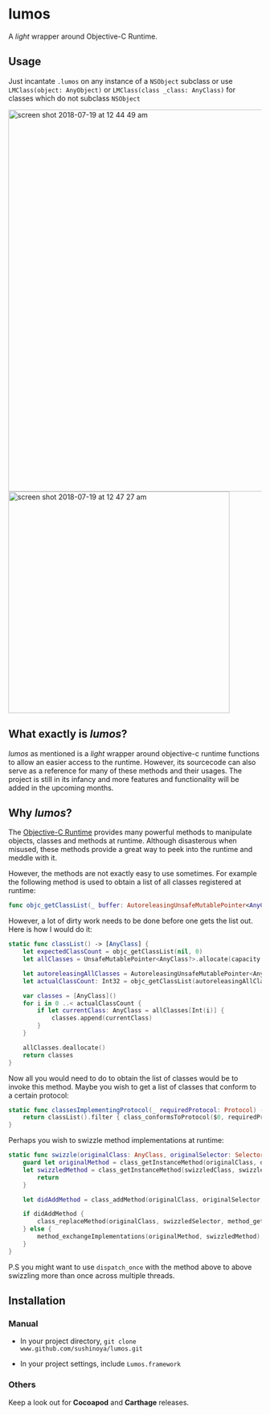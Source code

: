 # **lumos**
A *light* wrapper around Objective-C Runtime.

## Usage
Just incantate `.lumos` on any instance of a `NSObject` subclass or use `LMClass(object: AnyObject)` or `LMClass(class _class: AnyClass)` for classes which do not subclass `NSObject`

<img width="759" alt="screen shot 2018-07-19 at 12 44 49 am" src="https://user-images.githubusercontent.com/23443586/42896777-879fa7da-8af0-11e8-9c8d-f35d0e2130b7.png">



<img width="440" alt="screen shot 2018-07-19 at 12 47 27 am" src="https://user-images.githubusercontent.com/23443586/42896778-87e73c6c-8af0-11e8-88e0-27f3c15474ef.png">


## What exactly is ***lumos***?

*lumos* as mentioned is a *light* wrapper around objective-c runtime functions to allow an easier access to the runtime. However, its sourcecode can also serve as a reference for many of these methods and their usages. The project is still in its infancy and more features and functionality will be added in the upcoming months.


## Why ***lumos***?

The [Objective-C Runtime](https://developer.apple.com/documentation/objectivec/objective_c_runtime) provides many powerful methods to manipulate objects, classes and methods at runtime. Although disasterous when misused, these methods provide a great way to peek into the runtime and meddle with it.

However, the methods are not exactly easy to use sometimes. For example the following method is used to obtain a list of all classes registered at runtime: 
```swift
func objc_getClassList(_ buffer: AutoreleasingUnsafeMutablePointer<AnyClass>?, _ bufferCount: Int32) -> Int32
```

However, a lot of dirty work needs to be done before one gets the list out. Here is how I would do it:

```swift
static func classList() -> [AnyClass] {
    let expectedClassCount = objc_getClassList(nil, 0)
    let allClasses = UnsafeMutablePointer<AnyClass?>.allocate(capacity: Int(expectedClassCount))

    let autoreleasingAllClasses = AutoreleasingUnsafeMutablePointer<AnyClass>(allClasses)
    let actualClassCount: Int32 = objc_getClassList(autoreleasingAllClasses, expectedClassCount)

    var classes = [AnyClass]()
    for i in 0 ..< actualClassCount {
        if let currentClass: AnyClass = allClasses[Int(i)] {
            classes.append(currentClass)
        }
    }

    allClasses.deallocate()
    return classes
}
```

Now all you would need to do to obtain the list of classes would be to invoke this method. Maybe you wish to get a list of classes that conform to a certain protocol:

```swift
static func classesImplementingProtocol(_ requiredProtocol: Protocol) -> [AnyClass] {
    return classList().filter { class_conformsToProtocol($0, requiredProtocol) }
}
```


Perhaps you wish to swizzle method implementations at runtime:

```swift
static func swizzle(originalClass: AnyClass, originalSelector: Selector, swizzledClass: AnyClass, swizzledSelector: Selector) {
    guard let originalMethod = class_getInstanceMethod(originalClass, originalSelector),
    let swizzledMethod = class_getInstanceMethod(swizzledClass, swizzledSelector) else {
        return
    }

    let didAddMethod = class_addMethod(originalClass, originalSelector, method_getImplementation(swizzledMethod), method_getTypeEncoding(swizzledMethod))

    if didAddMethod {
        class_replaceMethod(originalClass, swizzledSelector, method_getImplementation(originalMethod), method_getTypeEncoding(originalMethod))
    } else {
        method_exchangeImplementations(originalMethod, swizzledMethod);
    }
}
```

P.S you might want to use `dispatch_once` with the method above to above swizzling more than once across multiple threads.

## Installation

### Manual

- In your project directory, 
`git clone www.github.com/sushinoya/lumos.git`

- In your project settings, include `Lumos.framework`

### Others 

Keep a look out for **Cocoapod** and **Carthage** releases.